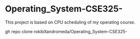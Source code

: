 # Operating_System-CSE325-
This project is based on CPU scheduling of my operating course. 

gh repo clone rokibXandromeda/Operating_System-CSE325-
